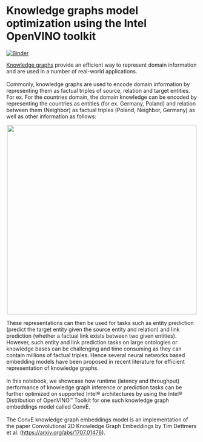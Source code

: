 # Knowledge graphs model optimization using the Intel OpenVINO toolkit
[![Binder](https://mybinder.org/badge_logo.svg)](https://mybinder.org/v2/gh/openvinotoolkit/openvino_notebooks/HEAD?labpath=notebooks%2F219-knowledge-graphs-conve%2F219-knowledge-graphs-conve.ipynb)

[Knowledge graphs](https://arxiv.org/pdf/2002.00388.pdf) provide an efficient way to represent domain information and are used in a number of real-world applications. <br><br>
Commonly, knowledge graphs are used to encode domain information by representing them as factual triples of source, relation and target entities.
For ex. For the countries domain, the domain knowledge can be encoded by representing the countries as entities (for ex. Germany, Poland) and relation between them (Neighbor) as factual triples (Poland, Neighbor, Germany) as well as other information as follows:
<p style="text-align:center;">
    <img src="https://user-images.githubusercontent.com/29454499/210564312-82cda081-b2ed-4027-8251-ca57a97b4666.png" width=500>
<p>

These representations can then be used for tasks such as entity prediction (predict the target entity given the source entity and relation) and link prediction (whether a factual link exists between two given entities). However, such entity and link prediction tasks on large ontologies or knowledge bases can be challenging and time consuming as they can contain millions of factual triples. Hence several neural networks based embedding models have been proposed in recent literature for efficient representation of knowledge graphs. <br><br>
In this notebook, we showcase how runtime (latency and throughput) performance of knowledge graph inference or prediction tasks can be further optimized on supported Intel® architectures by using the Intel® Distribution of OpenVINO™ Toolkit for one such knowledge graph embeddings model called ConvE. <br><br>
The ConvE knowledge graph embeddings model is an implementation of the paper Convolutional 2D Knowledge Graph Embeddings by Tim Dettmers et al. (https://arxiv.org/abs/1707.01476).
